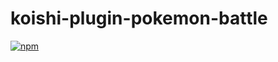 # koishi-plugin-pokemon-battle

[![npm](https://img.shields.io/npm/v/koishi-plugin-pokemon-battle?style=flat-square)](https://www.npmjs.com/package/koishi-plugin-pokemon-battle)



